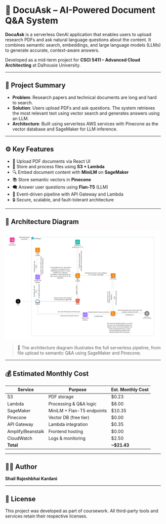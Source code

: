 # 📄 DocuAsk – AI-Powered Document Q&A System

**DocuAsk** is a serverless GenAI application that enables users to upload research PDFs and ask natural language questions about the content. It combines semantic search, embeddings, and large language models (LLMs) to generate accurate, context-aware answers.

Developed as a mid-term project for **CSCI 5411 – Advanced Cloud Architecting** at Dalhousie University.

---

## 🧠 Project Summary

- **Problem**: Research papers and technical documents are long and hard to search.
- **Solution**: Users upload PDFs and ask questions. The system retrieves the most relevant text using vector search and generates answers using an LLM.
- **Architecture**: Built using serverless AWS services with Pinecone as the vector database and SageMaker for LLM inference.

---

## ⚙️ Key Features

- 📄 Upload PDF documents via React UI
- 🧾 Store and process files using **S3 + Lambda**
- 🔍 Embed document content with **MiniLM** on **SageMaker**
- 📚 Store semantic vectors in **Pinecone**
- 🗨️ Answer user questions using **Flan-T5** (LLM)
- 🔌 Event-driven pipeline with API Gateway and Lambda
- 🔒 Secure, scalable, and fault-tolerant architecture

---

## 🧱 Architecture Diagram

![Architecture Diagram](docuask.jpg)

> 📝 The architecture diagram illustrates the full serverless pipeline, from file upload to semantic Q&A using SageMaker and Pinecone.

---

## 💰 Estimated Monthly Cost

| Service            | Purpose                      | Est. Monthly Cost |
|-------------------|------------------------------|-------------------|
| S3                | PDF storage                  | $0.23             |
| Lambda            | Processing & Q&A logic       | $8.00             |
| SageMaker         | MiniLM + Flan-T5 endpoints   | $10.35            |
| Pinecone          | Vector DB (free tier)        | $0.00             |
| API Gateway       | Lambda integration           | $0.35             |
| Amplify/Beanstalk | Frontend hosting             | $0.00             |
| CloudWatch        | Logs & monitoring            | $2.50             |
| **Total**         |                              | **~$21.43**       |

---

## 🧑‍💻 Author

**Shail Rajeshbhai Kardani**  

---

## 📄 License

This project was developed as part of coursework. All third-party tools and services retain their respective licenses.
